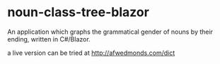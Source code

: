 # noun-class-tree-blazor
An application which graphs the grammatical gender of nouns by their ending, written in C#/Blazor.

a live version can be tried at http://afwedmonds.com/dict
